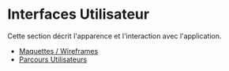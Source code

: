 # Interfaces Utilisateur

Cette section décrit l'apparence et l'interaction avec l'application.

- [Maquettes / Wireframes](./01_Maquettes_Wireframes.md)
- [Parcours Utilisateurs](./02_Parcours_Utilisateurs.md) 
